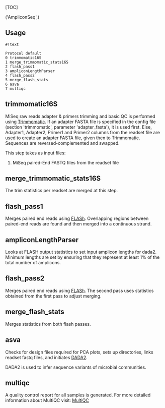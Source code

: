 [TOC]

('AmpliconSeq',)

Usage
-----
```
#!text

Protocol default
0 trimmomatic16S
1 merge_trimmomatic_stats16S
2 flash_pass1
3 ampliconLengthParser
4 flash_pass2
5 merge_flash_stats
6 asva
7 multiqc
```

trimmomatic16S 
--------------
 
MiSeq raw reads adapter & primers trimming and basic QC is performed using [Trimmomatic](http://www.usadellab.org/cms/index.php?page=trimmomatic).
If an adapter FASTA file is specified in the config file (section 'trimmomatic', parameter 'adapter_fasta'),
it is used first. Else, Adapter1, Adapter2, Primer1 and Primer2 columns from the readset file are used to create
an adapter FASTA file, given then to Trimmomatic. Sequences are reversed-complemented and swapped.

This step takes as input files:
1. MiSeq paired-End FASTQ files from the readset file

merge_trimmomatic_stats16S 
--------------------------
 
The trim statistics per readset are merged at this step.

flash_pass1 
-----------
 
Merges paired end reads using [FLASh](http://ccb.jhu.edu/software/FLASH/). Overlapping regions between paired-end reads are found and 
then merged into a continuous strand.

ampliconLengthParser 
--------------------
 
Looks at FLASH output statistics to set input amplicon lengths for dada2. Minimum lengths are set by ensuring that they represent 
at least 1% of the total number of amplicons.

flash_pass2 
-----------
 
Merges paired end reads using [FLASh](http://ccb.jhu.edu/software/FLASH/). The second pass uses statistics obtained from the first pass
to adjust merging.

merge_flash_stats 
-----------------
 
Merges statistics from both flash passes.

asva 
----
 
Checks for design files required for PCA plots, sets up directories, links readset fastq files, and initiates 
[DADA2](https://benjjneb.github.io/dada2/). 

DADA2 is used to infer sequence variants of microbial communities.

multiqc 
-------
 
A quality control report for all samples is generated.
For more detailed information about MultiQC visit: [MultiQC](http://multiqc.info/)


